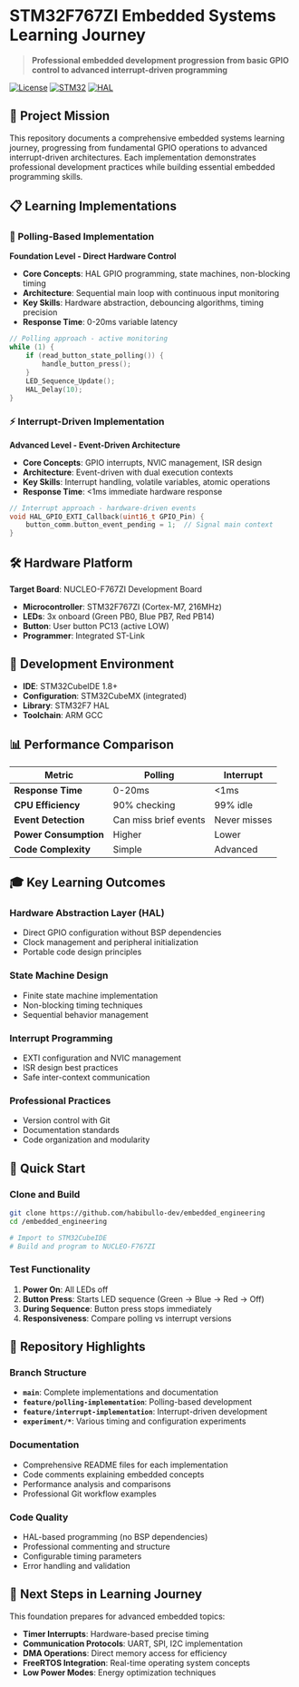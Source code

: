 # STM32F767ZI Embedded Systems Learning Journey

> **Professional embedded development progression from basic GPIO control to advanced interrupt-driven programming**

[![License](https://img.shields.io/badge/license-MIT-blue.svg)](LICENSE)
[![STM32](https://img.shields.io/badge/STM32-F767ZI-orange.svg)](https://www.st.com/en/microcontrollers-microprocessors/stm32f767zi.html)
[![HAL](https://img.shields.io/badge/HAL-Programming-green.svg)](https://www.st.com/en/embedded-software/stm32cube-mcu-mpu-packages.html)

## 🎯 Project Mission

This repository documents a comprehensive embedded systems learning journey, progressing from fundamental GPIO operations to advanced interrupt-driven architectures. Each implementation demonstrates professional development practices while building essential embedded programming skills.

## 📋 Learning Implementations

### 🔄 Polling-Based Implementation
**Foundation Level - Direct Hardware Control**

- **Core Concepts**: HAL GPIO programming, state machines, non-blocking timing
- **Architecture**: Sequential main loop with continuous input monitoring
- **Key Skills**: Hardware abstraction, debouncing algorithms, timing precision
- **Response Time**: 0-20ms variable latency

```c
// Polling approach - active monitoring
while (1) {
    if (read_button_state_polling()) {
        handle_button_press();
    }
    LED_Sequence_Update();
    HAL_Delay(10);
}
```

### ⚡ Interrupt-Driven Implementation  
**Advanced Level - Event-Driven Architecture**

- **Core Concepts**: GPIO interrupts, NVIC management, ISR design
- **Architecture**: Event-driven with dual execution contexts
- **Key Skills**: Interrupt handling, volatile variables, atomic operations
- **Response Time**: <1ms immediate hardware response

```c
// Interrupt approach - hardware-driven events
void HAL_GPIO_EXTI_Callback(uint16_t GPIO_Pin) {
    button_comm.button_event_pending = 1;  // Signal main context
}
```

## 🛠️ Hardware Platform

**Target Board**: NUCLEO-F767ZI Development Board
- **Microcontroller**: STM32F767ZI (Cortex-M7, 216MHz)
- **LEDs**: 3x onboard (Green PB0, Blue PB7, Red PB14)
- **Button**: User button PC13 (active LOW)
- **Programmer**: Integrated ST-Link

## 🔧 Development Environment

- **IDE**: STM32CubeIDE 1.8+
- **Configuration**: STM32CubeMX (integrated)
- **Library**: STM32F7 HAL
- **Toolchain**: ARM GCC

## 📊 Performance Comparison

| Metric | Polling | Interrupt |
|--------|---------|-----------|
| **Response Time** | 0-20ms | <1ms |
| **CPU Efficiency** | 90% checking | 99% idle |
| **Event Detection** | Can miss brief events | Never misses |
| **Power Consumption** | Higher | Lower |
| **Code Complexity** | Simple | Advanced |

## 🎓 Key Learning Outcomes

### Hardware Abstraction Layer (HAL)
- Direct GPIO configuration without BSP dependencies
- Clock management and peripheral initialization
- Portable code design principles

### State Machine Design
- Finite state machine implementation
- Non-blocking timing techniques
- Sequential behavior management

### Interrupt Programming
- EXTI configuration and NVIC management
- ISR design best practices
- Safe inter-context communication

### Professional Practices
- Version control with Git
- Documentation standards
- Code organization and modularity

## 🚀 Quick Start

### Clone and Build
```bash
git clone https://github.com/habibullo-dev/embedded_engineering
cd /embedded_engineering

# Import to STM32CubeIDE
# Build and program to NUCLEO-F767ZI
```

### Test Functionality
1. **Power On**: All LEDs off
2. **Button Press**: Starts LED sequence (Green → Blue → Red → Off)
3. **During Sequence**: Button press stops immediately
4. **Responsiveness**: Compare polling vs interrupt versions

## 🌟 Repository Highlights

### Branch Structure
- **`main`**: Complete implementations and documentation
- **`feature/polling-implementation`**: Polling-based development
- **`feature/interrupt-implementation`**: Interrupt-driven development
- **`experiment/*`**: Various timing and configuration experiments

### Documentation
- Comprehensive README files for each implementation
- Code comments explaining embedded concepts
- Performance analysis and comparisons
- Professional Git workflow examples

### Code Quality
- HAL-based programming (no BSP dependencies)
- Professional commenting and structure
- Configurable timing parameters
- Error handling and validation

## 🎯 Next Steps in Learning Journey

This foundation prepares for advanced embedded topics:

- **Timer Interrupts**: Hardware-based precise timing
- **Communication Protocols**: UART, SPI, I2C implementation
- **DMA Operations**: Direct memory access for efficiency
- **FreeRTOS Integration**: Real-time operating system concepts
- **Low Power Modes**: Energy optimization techniques